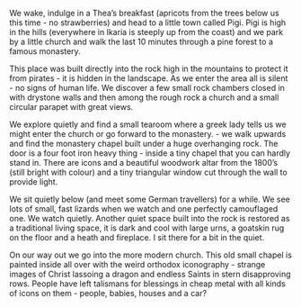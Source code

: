 We wake, indulge in a Thea’s breakfast (apricots from the trees below us this time - no strawberries) and head to a little town called Pigi. Pigi is high in the hills (everywhere in Ikaria is steeply up from the coast) and we park by a little church and walk the last 10 minutes through a pine forest to a famous monastery.

This place was built directly into the rock high in the mountains to protect it from pirates - it is hidden in the landscape. As we enter the area all is silent - no signs of human life. We discover a few small rock chambers closed in with drystone walls and then among the rough rock a church and a small circular parapet with great views.

We explore quietly and find a small tearoom where a greek lady tells us we might enter the church or go forward to the monastery.  - we walk upwards and find the monastery chapel built under a huge overhanging rock. The door is a four foot iron heavy thing - inside a tiny chapel that you can hardly stand in. There are icons and a beautiful woodwork altar from the 1800’s (still bright with colour) and a tiny triangular window cut through the wall to provide light.

We sit quietly below (and meet some German travellers) for a while. We see lots of small, fast lizards when we watch and one perfectly camouflaged one. We watch quietly. Another quiet space built into the rock is restored as a traditional living space, it is dark and cool with large urns, a goatskin rug on the floor and a heath and fireplace. I sit there for a bit in the quiet.

On our way out we go into the more modern church. This old small chapel is painted inside all over with the weird orthodox iconography - strange images of Christ lassoing a dragon and endless Saints in stern disapproving rows. People have left talismans for blessings in cheap metal with all kinds of icons on them - people, babies, houses and a car?
